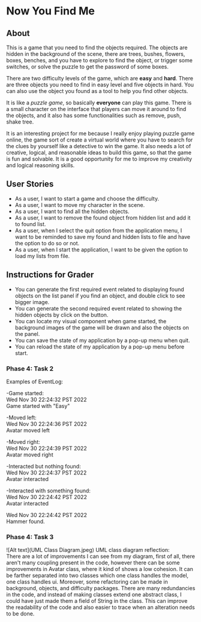 # Now You Find Me

## About
This is a game that you need to find the objects required.
The objects are hidden in the background of the scene,
there are trees, bushes, flowers, boxes, benches,
and you have to explore to find the object, 
or trigger some switches, 
or solve the puzzle to get the password of some boxes.

There are two difficulty levels of the game, 
which are **easy** and **hard**.
There are three objects you need to find in easy level and
five objects in hard. You can also use the object you found
as a tool to help you find other objects.

It is like a *puzzle game*,
so basically **everyone** can play this game.
There is a small character on the interface that players 
can move it around to find the objects, and it also has
some functionalities such as remove, push, shake tree.

It is an interesting project for me because 
I really enjoy playing puzzle game online, the game
sort of create a virtual world 
where you have to search for the clues by yourself 
like a detective to win the game.
It also needs a lot of creative, logical, and reasonable
ideas to build this game, so that the game is fun and solvable.
It is a good opportunity for me to improve my creativity
and logical reasoning skills.

## User Stories
- As a user, I want to start a game and choose the difficulty.
- As a user, I want to move my character in the scene.
- As a user, I want to find all the hidden objects.
- As a user, I want to remove the found object from hidden list and add it to found list.
- As a user, when I select the quit option from the application menu, 
I want to be reminded to save my found and hidden lists to file and have the option to do so or not.
- As a user, when I start the application, I want to be given the option to load my lists from file.

## Instructions for Grader
- You can generate the first required event related to displaying found objects on the list panel if you find an object,
and double click to see bigger image.
- You can generate the second required event related to showing the hidden objects by click on the button.
- You can locate my visual component when game started, the background images of the game will be drawn 
and also the objects on the panel.
- You can save the state of my application by a pop-up menu when quit.
- You can reload the state of my application by a pop-up menu before start.

### Phase 4: Task 2
Examples of EventLog:

-Game started:  
Wed Nov 30 22:24:32 PST 2022  
Game started with "Easy"

-Moved left:  
Wed Nov 30 22:24:36 PST 2022  
Avatar moved left

-Moved right:  
Wed Nov 30 22:24:39 PST 2022  
Avatar moved right

-Interacted but nothing found:  
Wed Nov 30 22:24:37 PST 2022  
Avatar interacted

-Interacted with something found:  
Wed Nov 30 22:24:42 PST 2022  
Avatar interacted

Wed Nov 30 22:24:42 PST 2022  
Hammer found.

### Phase 4: Task 3
![Alt text](UML Class Diagram.jpeg)
UML class diagram reflection:  
There are a lot of improvements I can see from my diagram, first of all, there aren't many coupling present in the code, however there can be some improvements in Avatar class,
where it kind of shows a low cohesion. It can be farther separated into two classes which one class handles the model, one class handles ui. 
Moreover, some refactoring can be made in background, objects, and difficulty packages. There are many redundancies in the code, and instead of making classes extend one abstract class,
I could have just made them a field of String in the class. This can improve the readability of the code and also easier to trace when an alteration needs to be done.